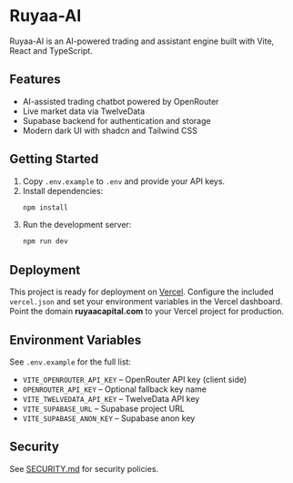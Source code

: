# Ruyaa-AI

Ruyaa-AI is an AI-powered trading and assistant engine built with Vite, React and TypeScript.

## Features
- AI-assisted trading chatbot powered by OpenRouter
- Live market data via TwelveData
- Supabase backend for authentication and storage
- Modern dark UI with shadcn and Tailwind CSS

## Getting Started
1. Copy `.env.example` to `.env` and provide your API keys.
2. Install dependencies:
   ```sh
   npm install
   ```
3. Run the development server:
   ```sh
   npm run dev
   ```

## Deployment
This project is ready for deployment on [Vercel](https://vercel.com/). Configure the included `vercel.json` and set your environment variables in the Vercel dashboard. Point the domain **ruyaacapital.com** to your Vercel project for production.

## Environment Variables
See `.env.example` for the full list:
- `VITE_OPENROUTER_API_KEY` – OpenRouter API key (client side)
- `OPENROUTER_API_KEY` – Optional fallback key name
- `VITE_TWELVEDATA_API_KEY` – TwelveData API key
- `VITE_SUPABASE_URL` – Supabase project URL
- `VITE_SUPABASE_ANON_KEY` – Supabase anon key

## Security
See [SECURITY.md](SECURITY.md) for security policies.
